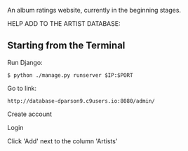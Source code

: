 
An album ratings website, currently in the beginning stages. 

HELP ADD TO THE ARTIST DATABASE:
## Starting from the Terminal

 Run Django:

    $ python ./manage.py runserver $IP:$PORT
    
 Go to link: 

    http://database-dparson9.c9users.io:8080/admin/
    
 Create account    
    
 Login 
                
 Click 'Add' next to the column 'Artists'               
